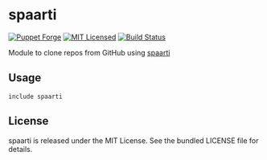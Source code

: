 spaarti
==============

[![Puppet Forge](https://img.shields.io/puppetforge/v/halyard/spaarti.svg)](https://forge.puppetlabs.com/halyard/spaarti)
[![MIT Licensed](https://img.shields.io/badge/license-MIT-green.svg)](https://tldrlegal.com/license/mit-license)
[![Build Status](https://img.shields.io/circleci/project/halyard/puppet-spaarti/master.svg)](https://circleci.com/gh/halyard/puppet-spaarti)

Module to clone repos from GitHub using [spaarti](https://github.com/akerl/spaarti)

## Usage

```puppet
include spaarti
```

## License

spaarti is released under the MIT License. See the bundled LICENSE file for details.

